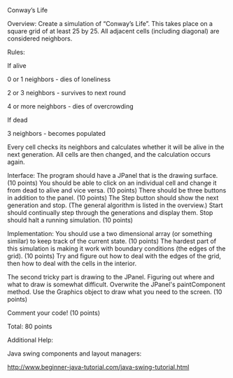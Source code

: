 Conway’s Life

Overview:  Create a simulation of “Conway’s Life”.  This takes place on a square grid of at least 25 by 25.  All adjacent cells (including diagonal) are considered neighbors.

 

Rules:  

If alive

0 or 1 neighbors - dies of loneliness

2 or 3 neighbors - survives to next round

4 or more neighbors - dies of overcrowding

If dead

3 neighbors - becomes populated

 

Every cell checks its neighbors and calculates whether it will be alive in the next generation.  All cells are then changed, and the calculation occurs again.

 

Interface:  The program should have a JPanel that is the drawing surface. (10 points) You should be able to click on an individual cell and change it from dead to alive and vice versa. (10 points) There should be three buttons in addition to the panel. (10 points) The Step button should show the next generation and stop. (The general algorithm is listed in the overview.) Start should continually step through the generations and display them.  Stop should halt a running simulation.  (10 points)

 

Implementation:  You should use a two dimensional array (or something similar) to keep track of the current state. (10 points) The hardest part of this simulation is making it work with boundary conditions (the edges of the grid).  (10 points)  Try and figure out how to deal with the edges of the grid, then how to deal with the cells in the interior.

 

The second tricky part is drawing to the JPanel.  Figuring out where and what to draw is somewhat difficult.  Overwrite the JPanel's paintComponent method.  Use the Graphics object to draw what you need to the screen. (10 points)

 

Comment your code! (10 points)

 

Total: 80 points

 

Additional Help:

Java swing components and layout managers:

http://www.beginner-java-tutorial.com/java-swing-tutorial.html
